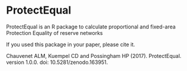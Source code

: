 # ProtectEqual
ProtectEqual is an R package to calculate proportional and fixed-area Protection Equality of reserve networks


If you used this package in your paper, please cite it.

Chauvenet ALM, Kuempel CD and Possingham HP (2017). ProtectEqual. version 1.0.0. doi: 10.5281/zenodo.163951.


